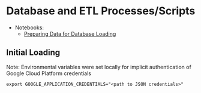 # Database and ETL Processes/Scripts
- Notebooks:
    - [Preparing Data for Database Loading](https://github.com/wplam107/nba_stuff/blob/main/db/etl_notebook.ipynb)

## Initial Loading
Note: Environmental variables were set locally for implicit authentication of Google Cloud Platform credentials
```
export GOOGLE_APPLICATION_CREDENTIALS="<path to JSON credentials>"
```
